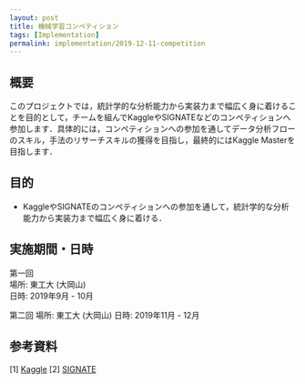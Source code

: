 ```yaml
---
layout: post
title: 機械学習コンペティション
tags: [Implementation]
permalink: implementation/2019-12-11-competition
---
```


## 概要
このプロジェクトでは，統計学的な分析能力から実装力まで幅広く身に着けることを目的として，チームを組んでKaggleやSIGNATEなどのコンペティションへ参加します．具体的には，コンペティションへの参加を通してデータ分析フローのスキル，手法のリサーチスキルの獲得を目指し，最終的にはKaggle Masterを目指します．

## 目的
- KaggleやSIGNATEのコンペティションへの参加を通して，統計学的な分析能力から実装力まで幅広く身に着ける．

## 実施期間・日時
第一回 \
場所: 東工大 (大岡山) \
日時: 2019年9月 - 10月

第二回
場所: 東工大 (大岡山)
日時: 2019年11月 - 12月

## 参考資料
[1] [Kaggle](https://www.kaggle.com)
[2] [SIGNATE](https://signate.jp/)